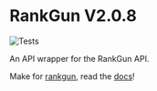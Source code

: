 # RankGun V2.0.8


![Tests](https://github.com/Noah-Haf/RankGunModule/actions/workflows/tests.yml/badge.svg)

An API wrapper for the RankGun API.

Make for [rankgun](https://rankgun.works), read the [docs](https://docs.rankgun.works)!

